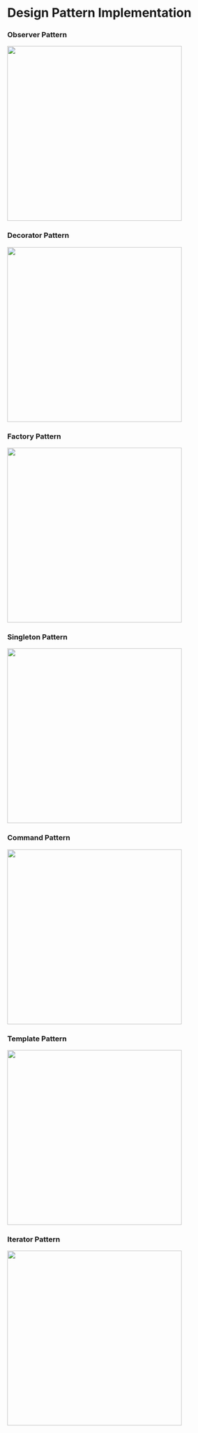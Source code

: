 # Design Pattern Implementation

### Observer Pattern

<img src="https://github.com/user-attachments/assets/1467cf42-0256-4c29-84a7-4bcb2a803be5" width="400"/>

### Decorator Pattern

<img src = "https://github.com/user-attachments/assets/8870421c-491a-4c85-9b9d-5e117919f24f" width="400"/>

### Factory Pattern

<img src = "https://github.com/user-attachments/assets/6f29ac24-d37f-41f9-bdc6-adf5e0a94f25" width="400"/>

### Singleton Pattern

<img src = "https://github.com/user-attachments/assets/12a4dcb4-128b-4093-8e82-8299d16d8ba6" width="400"/>

### Command Pattern

<img src = "https://github.com/user-attachments/assets/31f993e6-89bf-45a4-b1a1-ecf680323469" width = "400"/>

### Template Pattern

<img src = "https://github.com/user-attachments/assets/7a13c838-939b-4a7a-b828-57841b1cc8c9" width = "400"/>

### Iterator Pattern

<img src = "https://github.com/user-attachments/assets/1fb5e4b9-9fca-47e1-b430-937ced363416" width = "400"/>


